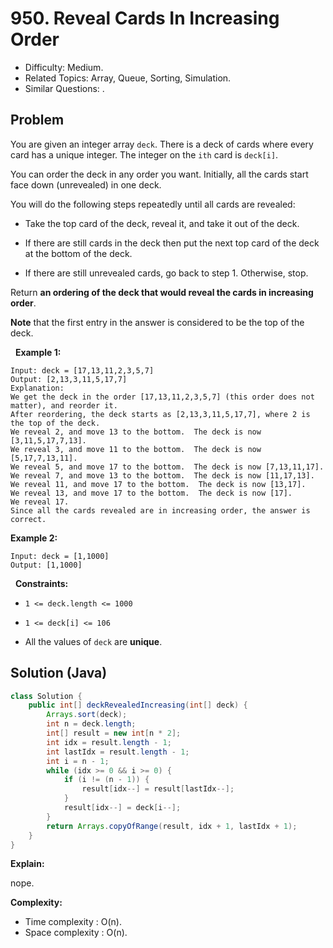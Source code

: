 # 950. Reveal Cards In Increasing Order

- Difficulty: Medium.
- Related Topics: Array, Queue, Sorting, Simulation.
- Similar Questions: .

## Problem

You are given an integer array ```deck```. There is a deck of cards where every card has a unique integer. The integer on the ```ith``` card is ```deck[i]```.

You can order the deck in any order you want. Initially, all the cards start face down (unrevealed) in one deck.

You will do the following steps repeatedly until all cards are revealed:


	
- Take the top card of the deck, reveal it, and take it out of the deck.
	
- If there are still cards in the deck then put the next top card of the deck at the bottom of the deck.
	
- If there are still unrevealed cards, go back to step 1. Otherwise, stop.


Return **an ordering of the deck that would reveal the cards in increasing order**.

**Note** that the first entry in the answer is considered to be the top of the deck.

 
**Example 1:**

```
Input: deck = [17,13,11,2,3,5,7]
Output: [2,13,3,11,5,17,7]
Explanation: 
We get the deck in the order [17,13,11,2,3,5,7] (this order does not matter), and reorder it.
After reordering, the deck starts as [2,13,3,11,5,17,7], where 2 is the top of the deck.
We reveal 2, and move 13 to the bottom.  The deck is now [3,11,5,17,7,13].
We reveal 3, and move 11 to the bottom.  The deck is now [5,17,7,13,11].
We reveal 5, and move 17 to the bottom.  The deck is now [7,13,11,17].
We reveal 7, and move 13 to the bottom.  The deck is now [11,17,13].
We reveal 11, and move 17 to the bottom.  The deck is now [13,17].
We reveal 13, and move 17 to the bottom.  The deck is now [17].
We reveal 17.
Since all the cards revealed are in increasing order, the answer is correct.
```

**Example 2:**

```
Input: deck = [1,1000]
Output: [1,1000]
```

 
**Constraints:**


	
- ```1 <= deck.length <= 1000```
	
- ```1 <= deck[i] <= 106```
	
- All the values of ```deck``` are **unique**.



## Solution (Java)

```java
class Solution {
    public int[] deckRevealedIncreasing(int[] deck) {
        Arrays.sort(deck);
        int n = deck.length;
        int[] result = new int[n * 2];
        int idx = result.length - 1;
        int lastIdx = result.length - 1;
        int i = n - 1;
        while (idx >= 0 && i >= 0) {
            if (i != (n - 1)) {
                result[idx--] = result[lastIdx--];
            }
            result[idx--] = deck[i--];
        }
        return Arrays.copyOfRange(result, idx + 1, lastIdx + 1);
    }
}
```

**Explain:**

nope.

**Complexity:**

* Time complexity : O(n).
* Space complexity : O(n).
